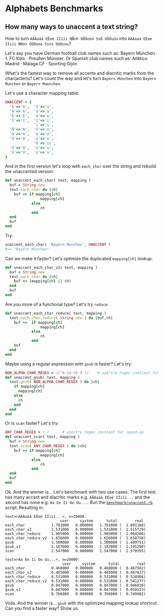 # Alphabets Benchmarks


## How many ways to unaccent a text string?

How to turn `AÄÁaäá EÉeé IÍiíï NÑnñ OÖÓoöó Ssß UÜÚuüú` 
into `AAAaaa EEee IIiii NNnn OOOooo Ssss UUUuuu`?

Let's say you have German football club names such as:
Bayern München · 1. FC Köln · Preußen Münster.
Or Spanish club names such as:
Atlético Madrid · Málaga CF · Sporting Gijón

What's the fastest way to remove all accents and diacritic marks
from the char(acter)s?
Let's count the way
and let's turn 
`Bayern München` into `Bayern Munchen` or `Bayern Muenchen`.

Let's use a character mapping table:

``` ruby
UNACCENT = {
  'Ä'=>'A',  'ä'=>'a',
  'Á'=>'A',  'á'=>'a',
  'É'=>'E',  'é'=>'e',
  'Í'=>'I',  'í'=>'i',
             'ï'=>'i',
  'Ñ'=>'N',  'ñ'=>'n',
  'Ö'=>'O',  'ö'=>'o',
  'Ó'=>'O',  'ó'=>'o',
             'ß'=>'ss',
  'Ü'=>'U',  'ü'=>'u',
  'Ú'=>'U',  'ú'=>'u',
}
```

And in the first version let's loop with `each_char`
over the string and rebuild the unaccented version:

``` ruby
def unaccent_each_char( text, mapping )
  buf = String.new
  text.each_char do |ch|
    buf << if mapping[ch]
                mapping[ch]
            else
                ch
            end
  end
  buf
end
```

Try:

``` ruby
unaccent_each_char( 'Bayern München', UNACCENT ) 
#=> "Bayern Munchen"
```

Can we make it faster? Let's optimize the duplicated `mapping[ch]` lookup:

``` ruby
def unaccent_each_char_v2( text, mapping )
  buf = String.new
  text.each_char do |ch|
    buf << (mapping[ch] || ch)
  end
  buf
end
``` 

Are you more of a functional type? Let's try `reduce`:

``` ruby
def unaccent_each_char_reduce( text, mapping )
  text.each_char.reduce( String.new ) do |buf,ch|
    buf <<  if mapping[ch]
                mapping[ch]
            else
                ch
            end
    buf
  end
end
```

Maybe using a regular expression with `gsub` is faster? Let's try:

``` ruby
NON_ALPHA_CHAR_REGEX = /[^A-Za-z0-9 ]/    # use/try regex constant for speed-up
def unaccent_gsub( text, mapping )
  text.gsub( NON_ALPHA_CHAR_REGEX ) do |ch|
    if mapping[ch]
      mapping[ch]
    else
      ch
    end
  end
end
```

Or is `scan` faster? Let's try:

``` ruby
ANY_CHAR_REGEX = /./      # use/try regex constant for speed-up
def unaccent_scan( text, mapping )
  buf = String.new
  text.scan( ANY_CHAR_REGEX ) do |ch|
    buf << if mapping[ch]
                mapping[ch]
            else
                ch
            end
  end
  buf
end
```

Ok. And the winner is...  Let's benchmark with two use cases.
The first test has many accent and diacritic marks e.g. `AÄÁaäá EÉeé IÍiíï...`
and the second has none e.g. `Aa Ee Ii Oo Uu...`.
Run the [`benchmark/unaccent.rb`](unaccent.rb) script. 
Resulting in:


```
text=>AÄÁaäá EÉeé IÍiíï...<, n=20000:
                         user     system      total        real
each_char            1.781000   0.000000   1.781000 (  1.801168)
each_char_v2         1.531000   0.000000   1.531000 (  1.515729)
each_char_reduce     1.985000   0.000000   1.985000 (  1.984208)
each_char_reduce_v2  1.656000   0.000000   1.656000 (  1.658758)
gsub                 1.500000   0.000000   1.500000 (  1.489751)
gsub_v2              1.187000   0.000000   1.187000 (  1.195290)
scan                 2.547000   0.000000   2.547000 (  2.570355)

text=>Aa Ee Ii Oo Uu...<, n=20000:
                          user     system      total        real
each_char            0.468000   0.000000   0.468000 (  0.467562)
each_char_v2         0.485000   0.000000   0.485000 (  0.467827)
each_char_reduce     0.531000   0.000000   0.531000 (  0.534984)
each_char_reduce_v2  0.531000   0.000000   0.531000 (  0.541277)
gsub                 0.047000   0.000000   0.047000 (  0.046810)
gsub_v2              0.047000   0.000000   0.047000 (  0.050223)
scan                 0.766000   0.000000   0.766000 (  0.749982)
```

Voila. And the winner is...  `gsub` with the optimized mapping lookup shortcut.
Can you find a faster way? Show us.


